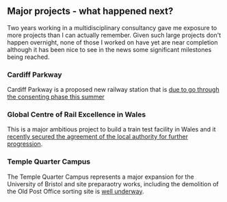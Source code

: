 ## Major projects - what happened next?

Two years working in a multidisciplinary consultancy gave me exposure to more projects than I can actually remember. Given such large projects don't happen overnight, none of those I worked on have yet are near completion although it has been nice to see in the news some significant milestones being reached.

### Cardiff Parkway  

Cardiff Parkway is a proposed new railway station that is [due to go through the consenting phase this summer](https://www.bbc.co.uk/news/uk-wales-46967369) 

### Global Centre of Rail Excellence in Wales  

This is a major ambitious project to build a train test facility in Wales and it [recently secured the agreement of the local authority for further progression](https://www.walesonline.co.uk/news/local-news/global-centre-rail-excellence-takes-16222717).  

### Temple Quarter Campus  

The Temple Quarter Campus represents a major expansion for the University of Bristol and site preparaotry works, including the demolition of the Old Post Office sorting site is [well underway](https://www.theguardian.com/uk-news/2019/jan/30/demolition-of-bristol-eyesore-makes-way-for-university-campus-temple-quarter).  

